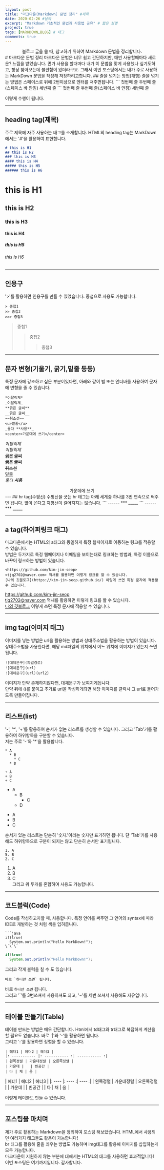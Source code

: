 ```yaml
---
layout: post
title: "마크다운(Markdown) 문법 정리" #제목
date: 2020-02-26 #날짜
excerpt: "Markdown 기초적인 문법과 사용법 공유" # 짧은 설명
project: true
tags: [MARKDOWN,BLOG] # 태그
comments: true
---
```


<center>블로그 글을 쓸 때, 참고하기 위하여 Markdown 문법을 정리합니다.</center>
# 마크다운 문법 정리
마크다운 문법은 너무 쉽고 간단하지만, 매번 사용할때마다 새로운? 느낌을 받았습니다. 먼가 사용을 할때마다 내가 이 문법을 맞게 사용했나 싶기도하고, 항상 찾아보는데 불편함이 있더라구요.  
그래서 이번 포스팅에서는 내가 주로 사용하는 MarkDown 문법을 작성해 저장하려고합니다.
## 줄을 넘기는 방법(개행)
줄을 넘기는 방법은 스페이스로 뒤에 2번이상으로 엔터를 쳐주면됩니다.
```
첫번째 줄   
두번째 줄(스페이스 바 안침)
세번째 줄
```
첫번째 줄   
두번째 줄(스페이스 바 안침)
세번째 줄  

이렇게 수행이 됩니다.

---
## heading tag(제목)
주로 제목에 자주 사용하는 태그를 소개합니다. HTML의 heading tag는 MarkDown에서는 '#'을 활용하여 표현합니다.  
```MarkDown
# this is H1
## this is H2
### this is H3
#### this is H4
##### this is H5
###### this is H6
```
# this is H1
## this is H2
### this is H3
#### this is H4
##### this is H5
###### this is H6

---
## 인용구
'>'를 활용하면 인용구를 만들 수 있었습니다. 중첩으로 사용도 가능합니다.
```
> 중첩1  
>> 중첩2  
>>> 중첩3  
```
> 중첩1
>> 중첩2
>>> 중첩3

---
## 문자 변형(기울기, 굵기,밑줄 등등)
특정 문자에 강조하고 싶은 부분이있다면, 아래와 같이 별 또는 언더바를 사용하여 문자에 변형을 줄 수 있습니다.
```
*이탈릭체*  
_이탈릭체_   
**굵은 글씨**  
__굵은 글씨__  
~~취소선~~    
<u>밑줄</u>  
_둘다 **사용**_  
<center>가운데에 쓰기</center>
```
*이탈릭체*  
_이탈릭체_  
**굵은 글씨**   
__굵은 글씨__  
~~취소선~~    
<u>밑줄</u>  
_둘다 **사용**_   
<center>가운데에 쓰기</center>
---
## hr tag(수평선)
수평선을 긋는 hr 태그는 아래 세게중 하나를 3번 연속으로 써주면 됩니다. 많이 쓴다고 지평선이 길어지지는 않습니다.   
```
------
***
_____
```
------
***
_____

---
## a tag(하이퍼링크 태그)
마크다운에서는 HTML의 a태그와 동일하게 특정 웹페이지로 이동하는 링크를 적용할 수 있습니다.  
방법은 두가지로 특정 웹페이지나 이메일을 보이는대로 링크하는 방법과, 특정 이름으로 바꾸어 링크하는 방법이 있습니다.
```
<https://github.com/kim-jin-seop>  
<tjq2702@naver.com> 꺽새를 활용하면 이렇게 링크를 할 수 있습니다.  
[나의 깃블로그](https://kim-jin-seop.github.io/) 이렇게 쓰면 특정 문자에 적용할 수 있습니다.
```
<https://github.com/kim-jin-seop>  
<tjq2702@naver.com> 꺽새를 활용하면 이렇게 링크를 할 수 있습니다.  
[나의 깃블로그](https://kim-jin-seop.github.io/) 이렇게 쓰면 특정 문자에 적용할 수 있습니다.  

---
## img tag(이미지 태그)
이미지를 넣는 방법은 url을 활용하는 방법과 상대주소법을 활용하는 방법이 있습니다.
상대주소법을 사용한다면, 해당 md파일의 위치에서 어느 위치에 이미지가 있는지 쓰면 됩니다.  
```
![대체문구](파일경로)
![대체문구](url)
![대체문구](url)(url2)
```
이미지가 만약 존재하지않다면, 대체문구가 보여지게됩니다.  
만약 뒤에 ()를 붙이고 추가로 url을 작성하게되면 해당 이미지를 클릭시 그 url로 들어가도록 만들어집니다.

---
## 리스트(list)
'-', '\*', '+'를 활용하여 순서가 없는 리스트를 생성할 수 있습니다. 그리고 'Tab'키를 활용하여 하위항목을 구분할 수 있습니다.  
저는 주로 '-'와 '\*'을 활용합니다.  
```
* A
  * B
    * C
  * D

+ A
+ B
+ C
```
* A  
  * B  
    * C  
  * D  

+ A  
+ B  
+ C  

순서가 있는 리스트는 단순히 '숫자.'이라는 숫자만 표기하면 됩니다. 단 'Tab'키를 사용해도 하위항목으로 구분이 되지는 않고 단순히 순서만 표기됩니다.
```
1. A  
5. B  
2. C  
```
1. A  
5. B  
2. C  
그리고 위 두개를 혼합하여 사용도 가능합니다.   

---
## 코드블럭(Code)
Code를 작성하고자할 때, 사용합니다. 특정 언어를 써주면 그 언어의 syntax에 따라 IDE로 개발하는 것 처럼 색을 입혀줍니다.
```
```java
if(true)
  System.out.println("Hello MarkDown!");
\`\`\`
```


```java
if(true)
  System.out.println("Hello MarkDown!");
```

그리고 작게 블럭을 칠 수 도 있습니다.  
```
바로 `하나만 쓰면` 됩니다.
```
바로 `하나만 쓰면` 됩니다.  
그리고 '\`'를 3번쓰셔서 사용하셔도 되고, '~'를 세번 쓰셔서 사용해도 자유입니다.  

---
## 테이블 만들기(Table)
테이블 만드는 방법은 매우 간단합니다. Html에서 td태그와 tr태그로 복잡하게 계산을 할 필요도 없습니다. 바로 '|'와 '-'를 활용하면 됩니다.  
그리고 ':'를 활용하면 정렬을 할 수 있습니다.
```
| 헤더1 | 헤더2 | 헤더3 |
|: ----------- |: ----------- :| ----------- :|
| 왼쪽정렬 | 가운데정렬 | 오른쪽정렬 |
| 가운데 |   | 빈공간 |
| 다 | 채 | 움 |
```

| 헤더1 | 헤더2 | 헤더3 |
|: ---- |: ---- :| ---- :|
| 왼쪽정렬 | 가운데정렬 | 오른쪽정렬 |
| 가운데 |   | 빈공간 |
| 다 | 채 | 움 |

이렇게 테이블도 만들 수 있습니다.  

---
## 포스팅을 마치며
제가 주로 활용하는 Markdown을 정리하여 포스팅 해보았습니다. HTML에서 사용되던 여러가지 태그들도 활용이 가능합니다!  
br 태그를 활용해 줄을 띄우는 방법도 가능하며 img태그를 활용해 이미지를 삽입하는게 모두 가능합니다.  
마크다운이 지원하지 않는 부분에 대해서는 HTML의 태그를 사용하면 효과적입니다!  
이번 포스팅은 여기까지입니다. 감사합니다.
